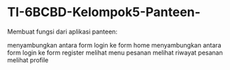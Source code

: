 # TI-6BCBD-Kelompok5-Panteen-

Membuat fungsi dari aplikasi panteen:

menyambungkan antara form login ke form home
menyambungkan antara form login ke form register
melihat menu pesanan
melihat riwayat pesanan
melihat profile
